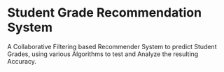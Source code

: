 # Student Grade Recommendation System
A Collaborative Filtering based Recommender System to predict Student Grades, using various Algorithms to test and Analyze the resulting Accuracy.